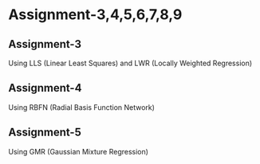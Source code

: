 # Assignment-3,4,5,6,7,8,9

## Assignment-3

Using LLS (Linear Least Squares) and LWR (Locally Weighted Regression)

## Assignment-4

Using RBFN (Radial Basis Function Network)

## Assignment-5

Using GMR (Gaussian Mixture Regression)
